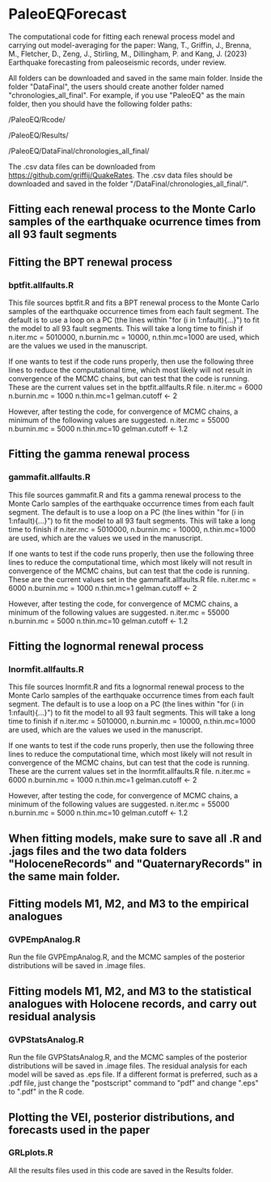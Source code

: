 # PaleoEQForecast

The computational code for fitting each renewal process model and carrying out model-averaging for the paper: Wang, T., Griffin, J., Brenna, M., Fletcher, D., Zeng, J., Stirling, M., Dillingham, P. and Kang, J. (2023) Earthquake forecasting from paleoseismic records, under review.

All folders can be downloaded and saved in the same main folder. Inside the folder "DataFinal", the users should create another folder named "chronologies_all_final". For example, if you use "PaleoEQ" as the main folder, then you should have the following folder paths:

/PaleoEQ/Rcode/

/PaleoEQ/Results/

/PaleoEQ/DataFinal/chronologies_all_final/

The .csv data files can be downloaded from https://github.com/griffij/QuakeRates. The .csv data files should be downloaded and saved in the folder "/DataFinal/chronologies_all_final/".  

## Fitting each renewal process to the Monte Carlo samples of the earthquake ocurrence times from all 93 fault segments
## Fitting the BPT renewal process 
### bptfit.allfaults.R
This file sources bptfit.R and fits a BPT renewal process to the Monte Carlo samples of the earthquake occurrence times from each fault segment. The default is to use a loop on a PC (the lines within "for (i in 1:nfault){...}") to fit the model to all 93 fault segments. This will take a long time to finish if n.iter.mc = 5010000, n.burnin.mc = 10000, n.thin.mc=1000 are used, which are the values we used in the manuscript.

If one wants to test if the code runs properly, then use the following three lines to reduce the computational time, which most likely will not result in convergence of the MCMC chains, but can test that the code is running. These are the current values set in the bptfit.allfaults.R file.
n.iter.mc = 6000
n.burnin.mc = 1000
n.thin.mc=1
gelman.cutoff <- 2

However, after testing the code, for convergence of MCMC chains, a minimum of the following values are suggested.
n.iter.mc = 55000
n.burnin.mc = 5000
n.thin.mc=10
gelman.cutoff <- 1.2

## Fitting the gamma renewal process 
### gammafit.allfaults.R
This file sources gammafit.R and fits a gamma renewal process to the Monte Carlo samples of the earthquake occurrence times from each fault segment. The default is to use a loop on a PC (the lines within "for (i in 1:nfault){...}") to fit the model to all 93 fault segments. This will take a long time to finish if n.iter.mc = 5010000, n.burnin.mc = 10000, n.thin.mc=1000 are used, which are the values we used in the manuscript.

If one wants to test if the code runs properly, then use the following three lines to reduce the computational time, which most likely will not result in convergence of the MCMC chains, but can test that the code is running. These are the current values set in the gammafit.allfaults.R file.
n.iter.mc = 6000
n.burnin.mc = 1000
n.thin.mc=1
gelman.cutoff <- 2

However, after testing the code, for convergence of MCMC chains, a minimum of the following values are suggested.
n.iter.mc = 55000
n.burnin.mc = 5000
n.thin.mc=10
gelman.cutoff <- 1.2

## Fitting the lognormal renewal process 
### lnormfit.allfaults.R
This file sources lnormfit.R and fits a lognormal renewal process to the Monte Carlo samples of the earthquake occurrence times from each fault segment. The default is to use a loop on a PC (the lines within "for (i in 1:nfault){...}") to fit the model to all 93 fault segments. This will take a long time to finish if n.iter.mc = 5010000, n.burnin.mc = 10000, n.thin.mc=1000 are used, which are the values we used in the manuscript.

If one wants to test if the code runs properly, then use the following three lines to reduce the computational time, which most likely will not result in convergence of the MCMC chains, but can test that the code is running. These are the current values set in the lnormfit.allfaults.R file.
n.iter.mc = 6000
n.burnin.mc = 1000
n.thin.mc=1
gelman.cutoff <- 2

However, after testing the code, for convergence of MCMC chains, a minimum of the following values are suggested.
n.iter.mc = 55000
n.burnin.mc = 5000
n.thin.mc=10
gelman.cutoff <- 1.2

##
## When fitting models, make sure to save all .R and .jags files and the two data folders "HoloceneRecords" and "QuaternaryRecords" in the same main folder.

## Fitting models M1, M2, and M3 to the empirical analogues 
### GVPEmpAnalog.R
Run the file GVPEmpAnalog.R, and the MCMC samples of the posterior distributions will be saved in .image files.

## Fitting models M1, M2, and M3 to the statistical analogues with Holocene records, and carry out residual analysis 
### GVPStatsAnalog.R
Run the file GVPStatsAnalog.R, and the MCMC samples of the posterior distributions will be saved in .image files. The residual analysis for each model will be saved as .eps file. If a different format is preferred, such as a .pdf file, just change the "postscript" command to "pdf" and change ".eps" to ".pdf" in the R code.



## Plotting the VEI, posterior distributions, and forecasts used in the paper 
### GRLplots.R
All the results files used in this code are saved in the Results folder.





